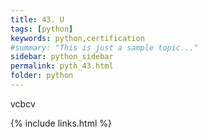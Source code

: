 ```yaml
---
title: 43. U
tags: [python]
keywords: python,certification
#summary: "This is just a sample topic..."
sidebar: python_sidebar
permalink: pyth_43.html
folder: python
---
```

vcbcv 


{% include links.html %}
